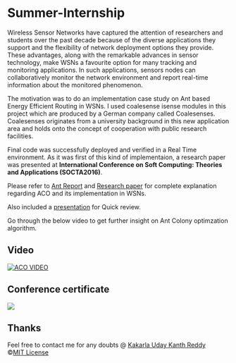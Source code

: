 # Summer-Internship

Wireless Sensor Networks have captured the attention of researchers and students over the past decade because of the diverse applications they support and the flexibility of network deployment options they provide. These advantages, along with the remarkable advances in sensor technology, make WSNs a favourite option for many tracking and monitoring applications. In such applications, sensors nodes can collaboratively monitor the network environment and report real-time information about the monitored phenomenon.

The motivation was to do an implementation case study on Ant based Energy Efficient Routing in WSNs. I used coalesense isense modules in this project which are produced by a German company called Coalesenses. Coalesenses originates from a university background in this new application area and holds onto the concept of cooperation with public research facilities.

Final code was successfully deployed and verified in a Real Time environment. As it was first of this kind of implementaion, a research paper was presented at <b>International Conference on Soft Computing: Theories and Applications (SOCTA2016)</b>.

Please refer to [Ant Report](https://github.com/kukr/Summer-Internship/blob/master/Ant_report.pdf) and [Research paper](https://github.com/kukr/Summer-Internship/blob/master/SOCTA2016_Paper_PaperID_208.pdf) for complete explanation regarding ACO and its implementation in WSNs.

Also included a [presentation](https://github.com/kukr/Summer-Internship/blob/master/conference_presentation_ac.ppt) for Quick review.

Go through the below video to get further insight on Ant Colony optimzation algorithm.


## Video
[![ACO VIDEO](https://github.com/kukr/Summer-Internship/blob/master/assets/ACO.jpg)](https://github.com/kukr/Summer-Internship/blob/master/assets/Ant_Colony_Optimization.mp4)

## Conference certificate
<img src="https://github.com/kukr/Summer-Internship/blob/master/assets/SOCTA_certificate.jpg" />

## Thanks
Feel free to contact me for any doubts @ [Kakarla Uday Kanth Reddy](https://www.facebook.com/udaykanth.reddy.10)<br>
©[MIT License](https://github.com/kukr/Summer-Internship/blob/master/LICENSE)
